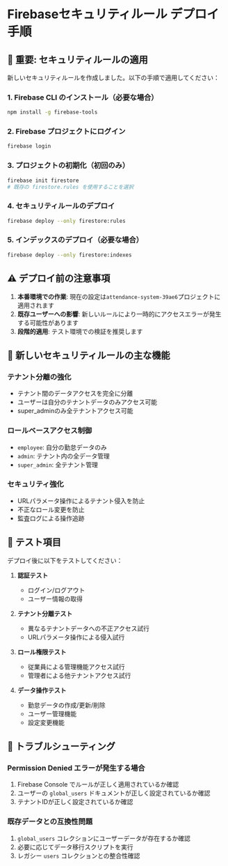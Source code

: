# Firebaseセキュリティルール デプロイ手順

## 🚨 重要: セキュリティルールの適用

新しいセキュリティルールを作成しました。以下の手順で適用してください：

### 1. Firebase CLI のインストール（必要な場合）
```bash
npm install -g firebase-tools
```

### 2. Firebase プロジェクトにログイン
```bash
firebase login
```

### 3. プロジェクトの初期化（初回のみ）
```bash
firebase init firestore
# 既存の firestore.rules を使用することを選択
```

### 4. セキュリティルールのデプロイ
```bash
firebase deploy --only firestore:rules
```

### 5. インデックスのデプロイ（必要な場合）
```bash
firebase deploy --only firestore:indexes
```

## ⚠️ デプロイ前の注意事項

1. **本番環境での作業**: 現在の設定は`attendance-system-39ae6`プロジェクトに適用されます
2. **既存ユーザーへの影響**: 新しいルールにより一時的にアクセスエラーが発生する可能性があります
3. **段階的適用**: テスト環境での検証を推奨します

## 🔧 新しいセキュリティルールの主な機能

### テナント分離の強化
- テナント間のデータアクセスを完全に分離
- ユーザーは自分のテナントデータのみアクセス可能
- super_adminのみ全テナントアクセス可能

### ロールベースアクセス制御
- `employee`: 自分の勤怠データのみ
- `admin`: テナント内の全データ管理
- `super_admin`: 全テナント管理

### セキュリティ強化
- URLパラメータ操作によるテナント侵入を防止
- 不正なロール変更を防止
- 監査ログによる操作追跡

## 🧪 テスト項目

デプロイ後に以下をテストしてください：

1. **認証テスト**
   - ログイン/ログアウト
   - ユーザー情報の取得

2. **テナント分離テスト**
   - 異なるテナントデータへの不正アクセス試行
   - URLパラメータ操作による侵入試行

3. **ロール権限テスト**
   - 従業員による管理機能アクセス試行
   - 管理者による他テナントアクセス試行

4. **データ操作テスト**
   - 勤怠データの作成/更新/削除
   - ユーザー管理機能
   - 設定変更機能

## 🔧 トラブルシューティング

### Permission Denied エラーが発生する場合
1. Firebase Console でルールが正しく適用されているか確認
2. ユーザーの `global_users` ドキュメントが正しく設定されているか確認
3. テナントIDが正しく設定されているか確認

### 既存データとの互換性問題
1. `global_users` コレクションにユーザーデータが存在するか確認
2. 必要に応じてデータ移行スクリプトを実行
3. レガシー `users` コレクションとの整合性確認